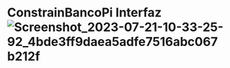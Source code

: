 # ConstrainBancoPi Interfaz![Screenshot_2023-07-21-10-33-25-92_4bde3ff9daea5adfe7516abc067b212f](https://github.com/Wperez123/ConstrainBancoPi/assets/135384660/4ef6da31-49ea-4cff-8680-5f18bfacd2f4)
